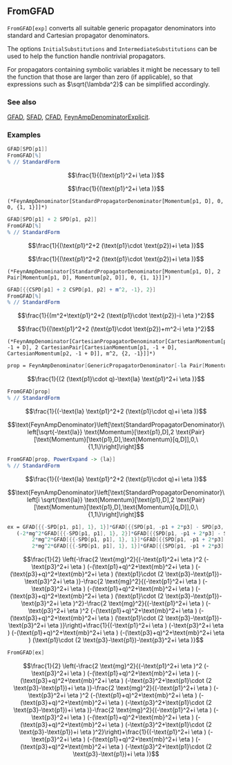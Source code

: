 ## FromGFAD

`FromGFAD[exp]` converts all suitable generic propagator denominators into standard and Cartesian propagator denominators.

The options `InitialSubstitutions` and `IntermediateSubstitutions` can be used to help the function handle nontrivial propagators.

For propagators containing symbolic variables it might be necessary to tell the function that those are larger than zero (if applicable), so that expressions such as $\sqrt{\lambda^2}$ can be simplified accordingly.

### See also

[GFAD](GFAD), [SFAD](SFAD), [CFAD](CFAD), [FeynAmpDenominatorExplicit](FeynAmpDenominatorExplicit).

### Examples

```mathematica
GFAD[SPD[p1]]
FromGFAD[%]
% // StandardForm
```

$$\frac{1}{(\text{p1}^2+i \eta )}$$

$$\frac{1}{(\text{p1}^2+i \eta )}$$

```
(*FeynAmpDenominator[StandardPropagatorDenominator[Momentum[p1, D], 0, 0, {1, 1}]]*)
```

```mathematica
GFAD[SPD[p1] + 2 SPD[p1, p2]]
FromGFAD[%]
% // StandardForm
```

$$\frac{1}{(\text{p1}^2+2 (\text{p1}\cdot \text{p2})+i \eta )}$$

$$\frac{1}{(\text{p1}^2+2 (\text{p1}\cdot \text{p2})+i \eta )}$$

```
(*FeynAmpDenominator[StandardPropagatorDenominator[Momentum[p1, D], 2 Pair[Momentum[p1, D], Momentum[p2, D]], 0, {1, 1}]]*)
```

```mathematica
GFAD[{{CSPD[p1] + 2 CSPD[p1, p2] + m^2, -1}, 2}]
FromGFAD[%]
% // StandardForm
```

$$\frac{1}{(m^2+\text{p1}^2+2 (\text{p1}\cdot \text{p2})-i \eta )^2}$$

$$\frac{1}{(\text{p1}^2+2 (\text{p1}\cdot \text{p2})+m^2-i \eta )^2}$$

```
(*FeynAmpDenominator[CartesianPropagatorDenominator[CartesianMomentum[p1, -1 + D], 2 CartesianPair[CartesianMomentum[p1, -1 + D], CartesianMomentum[p2, -1 + D]], m^2, {2, -1}]]*)
```

```mathematica
prop = FeynAmpDenominator[GenericPropagatorDenominator[-la Pair[Momentum[p1, D], Momentum[p1, D]] + 2 Pair[Momentum[p1, D], Momentum[q, D]], {1, 1}]]
```

$$\frac{1}{(2 (\text{p1}\cdot q)-\text{la} \text{p1}^2+i \eta )}$$

```mathematica
FromGFAD[prop]
% // StandardForm
```

$$\frac{1}{(-\text{la} \text{p1}^2+2 (\text{p1}\cdot q)+i \eta )}$$

$$\text{FeynAmpDenominator}\left[\text{StandardPropagatorDenominator}\left[\sqrt{-\text{la}} \text{Momentum}[\text{p1},D],2 \text{Pair}[\text{Momentum}[\text{p1},D],\text{Momentum}[q,D]],0,\{1,1\}\right]\right]$$

```mathematica
FromGFAD[prop, PowerExpand -> {la}]
% // StandardForm
```

$$\frac{1}{(-\text{la} \text{p1}^2+2 (\text{p1}\cdot q)+i \eta )}$$

$$\text{FeynAmpDenominator}\left[\text{StandardPropagatorDenominator}\left[i \sqrt{\text{la}} \text{Momentum}[\text{p1},D],2 \text{Pair}[\text{Momentum}[\text{p1},D],\text{Momentum}[q,D]],0,\{1,1\}\right]\right]$$

```mathematica
ex = GFAD[{{-SPD[p1, p1], 1}, 1}]*GFAD[{{SPD[p1, -p1 + 2*p3] - SPD[p3, p3], 1}, 1}]*GFAD[{{-SPD[p3, p3], 1}, 1}]*SFAD[{{I*(p1 + q), 0}, {-mb^2, 1}, 1}]*SFAD[{{I*(p3 + q), 0}, {-mb^2, 1}, 1}] + 
   (-2*mg^2*GFAD[{{-SPD[p1, p1], 1}, 2}]*GFAD[{{SPD[p1, -p1 + 2*p3] - SPD[p3, p3], 1}, 1}]*GFAD[{{-SPD[p3, p3], 1}, 1}]*SFAD[{{I*(p1 + q), 0}, {-mb^2, 1}, 1}]*SFAD[{{I*(p3 + q), 0}, {-mb^2, 1}, 1}] - 
        2*mg^2*GFAD[{{-SPD[p1, p1], 1}, 1}]*GFAD[{{SPD[p1, -p1 + 2*p3] - SPD[p3, p3], 1}, 2}]*GFAD[{{-SPD[p3, p3], 1}, 1}]*SFAD[{{I*(p1 + q), 0}, {-mb^2, 1}, 1}]*SFAD[{{I*(p3 + q), 0}, {-mb^2, 1}, 1}] - 
        2*mg^2*GFAD[{{-SPD[p1, p1], 1}, 1}]*GFAD[{{SPD[p1, -p1 + 2*p3] - SPD[p3, p3], 1}, 1}]*GFAD[{{-SPD[p3, p3], 1}, 2}]*SFAD[{{I*(p1 + q), 0}, {-mb^2, 1}, 1}]*SFAD[{{I*(p3 + q), 0}, {-mb^2, 1}, 1}])/2
```

$$\frac{1}{2} \left(-\frac{2 \text{mg}^2}{(-\text{p1}^2+i \eta )^2 (-\text{p3}^2+i \eta ) (-(\text{p1}+q)^2+\text{mb}^2+i \eta ) (-(\text{p3}+q)^2+\text{mb}^2+i \eta ) (\text{p1}\cdot (2 \text{p3}-\text{p1})-\text{p3}^2+i \eta )}-\frac{2 \text{mg}^2}{(-\text{p1}^2+i \eta ) (-\text{p3}^2+i \eta ) (-(\text{p1}+q)^2+\text{mb}^2+i \eta ) (-(\text{p3}+q)^2+\text{mb}^2+i \eta ) (\text{p1}\cdot (2 \text{p3}-\text{p1})-\text{p3}^2+i \eta )^2}-\frac{2 \text{mg}^2}{(-\text{p1}^2+i \eta ) (-\text{p3}^2+i \eta )^2 (-(\text{p1}+q)^2+\text{mb}^2+i \eta ) (-(\text{p3}+q)^2+\text{mb}^2+i \eta ) (\text{p1}\cdot (2 \text{p3}-\text{p1})-\text{p3}^2+i \eta )}\right)+\frac{1}{(-\text{p1}^2+i \eta ) (-\text{p3}^2+i \eta ) (-(\text{p1}+q)^2+\text{mb}^2+i \eta ) (-(\text{p3}+q)^2+\text{mb}^2+i \eta ) (\text{p1}\cdot (2 \text{p3}-\text{p1})-\text{p3}^2+i \eta )}$$

```mathematica
FromGFAD[ex]
```

$$\frac{1}{2} \left(-\frac{2 \text{mg}^2}{(-\text{p1}^2+i \eta )^2 (-\text{p3}^2+i \eta ) (-(\text{p1}+q)^2+\text{mb}^2+i \eta ) (-(\text{p3}+q)^2+\text{mb}^2+i \eta ) (-\text{p3}^2+\text{p1}\cdot (2 \text{p3}-\text{p1})+i \eta )}-\frac{2 \text{mg}^2}{(-\text{p1}^2+i \eta ) (-\text{p3}^2+i \eta )^2 (-(\text{p1}+q)^2+\text{mb}^2+i \eta ) (-(\text{p3}+q)^2+\text{mb}^2+i \eta ) (-\text{p3}^2+\text{p1}\cdot (2 \text{p3}-\text{p1})+i \eta )}-\frac{2 \text{mg}^2}{(-\text{p1}^2+i \eta ) (-\text{p3}^2+i \eta ) (-(\text{p1}+q)^2+\text{mb}^2+i \eta ) (-(\text{p3}+q)^2+\text{mb}^2+i \eta ) (-\text{p3}^2+\text{p1}\cdot (2 \text{p3}-\text{p1})+i \eta )^2}\right)+\frac{1}{(-\text{p1}^2+i \eta ) (-\text{p3}^2+i \eta ) (-(\text{p1}+q)^2+\text{mb}^2+i \eta ) (-(\text{p3}+q)^2+\text{mb}^2+i \eta ) (-\text{p3}^2+\text{p1}\cdot (2 \text{p3}-\text{p1})+i \eta )}$$
